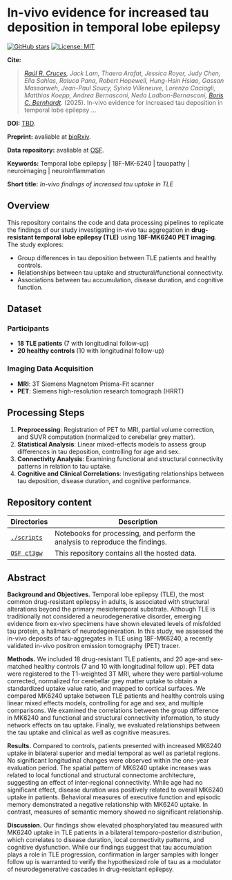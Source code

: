 # In-vivo evidence for increased tau deposition in temporal lobe epilepsy  

[![GitHub stars](https://img.shields.io/github/stars/MICA-MNI/2025_in-vivo_tauPET-mk6240_TLE.svg?style=flat&label=%E2%AD%90%EF%B8%8F%20stars&color=brightgreen)](https://github.com/MICA-MNI/2025_in-vivo_tauPET-mk6240_TLE/stargazers)
[![License: MIT](https://img.shields.io/github/license/MICA-MNI/2025_in-vivo_tauPET-mk6240_TLE)](https://github.com/MICA-MNI/2025_in-vivo_tauPET-mk6240_TLE/blob/main/LICENSE)

**Cite:** 
> *[Raúl R. Cruces](mailto:raul.rodriguezcruces@mcgill.ca), Jack Lam, Thaera Arafat, Jessica Royer, Judy Chen, Ella Sahlas, Raluca Pana, Robert Hopewell, Hung-Hsin Hsiao, Gassan Massarweh, Jean-Paul Soucy, Sylvia Villeneuve, Lorenzo Caciagli, Matthias Koepp, Andrea Bernasconi, Neda Ladbon-Bernasconi, [Boris C. Bernhardt](mailto:boris.bernhardt@mcgill.ca)*. (2025). In-vivo evidence for increased tau deposition in temporal lobe epilepsy ... 

**DOI:** [TBD]().  

**Preprint:** avaliable at [bioRxiv](https://doi.org/10.1101/2025.05.14.654095 ).   

**Data repository:** avaliable at [OSF](https://osf.io/ct3gw).  

**Keywords:** Temporal lobe epilepsy | 18F-MK-6240 | tauopathy | neuroimaging | neuroinflammation
 
**Short title:** *In-vivo findings of increased tau uptake in TLE*


## Overview  
This repository contains the code and data processing pipelines to replicate the findings of our study investigating in-vivo tau aggregation in **drug-resistant temporal lobe epilepsy (TLE)** using **18F-MK6240 PET imaging**. The study explores:  

- Group differences in tau deposition between TLE patients and healthy controls.  
- Relationships between tau uptake and structural/functional connectivity.  
- Associations between tau accumulation, disease duration, and cognitive function.  

## Dataset  
### Participants  
- **18 TLE patients** (7 with longitudinal follow-up)  
- **20 healthy controls** (10 with longitudinal follow-up)  

### Imaging Data Acquisition  
- **MRI**: 3T Siemens Magnetom Prisma-Fit scanner  
- **PET**: Siemens high-resolution research tomograph (HRRT)  

## Processing Steps  
1. **Preprocessing**: Registration of PET to MRI, partial volume correction, and SUVR computation (normalized to cerebellar grey matter).  
2. **Statistical Analysis**: Linear mixed-effects models to assess group differences in tau deposition, controlling for age and sex.  
3. **Connectivity Analysis**: Examining functional and structural connectivity patterns in relation to tau uptake.  
4. **Cognitive and Clinical Correlations**: Investigating relationships between tau deposition, disease duration, and cognitive performance.  

 ## Repository content
| Directories   | Description                |
|---------------|----------------------------|
| [`./scripts`](https://github.com/MICA-MNI/in-vivo_tauPET-mk6240_TLE/tree/master/scripts)     | Notebooks for processing, and perform the analysis to reproduce the findings.   |
| [`OSF ct3gw`](https://osf.io/ct3gw/wiki/home/) | This repository contains all the hosted data.  |

## Abstract

**Background and Objectives.** Temporal lobe epilepsy (TLE), the most common drug-resistant epilepsy in adults, is associated with structural alterations beyond the primary mesiotemporal substrate. Although TLE is traditionally not considered a neurodegenerative disorder, emerging evidence from ex-vivo specimens have shown elevated levels of misfolded tau protein, a hallmark of neurodegeneration. In this study, we assessed the in-vivo deposits of tau-aggregates in TLE using 18F-MK6240, a recently validated in-vivo positron emission tomography (PET) tracer.
 
**Methods.** We included 18 drug-resistant TLE patients, and 20 age-and sex-matched healthy controls (7 and 10 with longitudinal follow up). PET data were registered to the T1-weighted 3T MRI, where they were partial-volume corrected, normalized for cerebellar grey matter uptake to obtain a standardized uptake value ratio, and mapped to cortical surfaces. We compared MK6240 uptake between TLE patients and healthy controls using linear mixed effects models, controlling for age and sex, and multiple comparisons. We examined the correlations between the group difference in MK6240 and functional and structural connectivity information, to study network effects on tau uptake. Finally, we evaluated relationships between the tau uptake and clinical as well as cognitive measures.
 
**Results.** Compared to controls, patients presented with increased MK6240 uptake in bilateral superior and medial temporal as well as parietal regions. No significant longitudinal changes were observed within the one-year evaluation period. The spatial pattern of MK6240 uptake increases was related to local functional and structural connectome architecture, suggesting an effect of inter-regional connectivity. While age had no significant effect, disease duration was positively related to overall MK6240 uptake in patients. Behavioral measures of executive function and episodic memory demonstrated a negative relationship with MK6240 uptake. In contrast, measures of semantic memory showed no significant relationship.
 
**Discussion.** Our findings show elevated phosphorylated tau measured with MK6240 uptake in TLE patients in a bilateral temporo-posterior distribution, which correlates to disease duration, local connectivity patterns, and cognitive dysfunction.  While our findings suggest that tau accumulation plays a role in TLE progression, confirmation in larger samples with longer follow up is warranted to verify the hypothesized role of tau as a modulator of neurodegenerative cascades in drug-resistant epilepsy.

